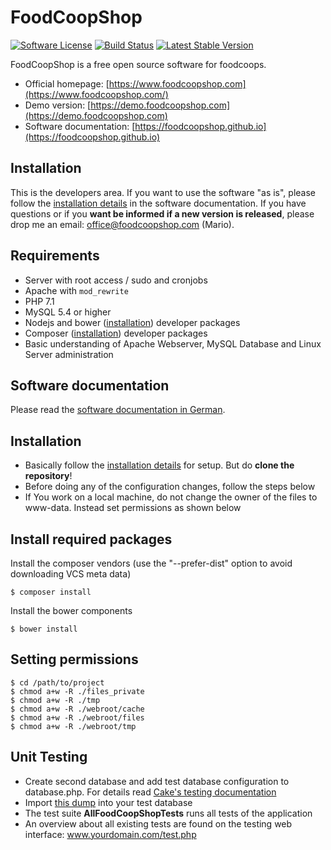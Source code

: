 # FoodCoopShop

[![Software License](https://img.shields.io/badge/license-MIT-brightgreen.svg)](LICENSE)
[![Build Status](https://travis-ci.org/foodcoopshop/foodcoopshop.svg)](https://travis-ci.org/foodcoopshop/foodcoopshop)
[![Latest Stable Version](https://img.shields.io/packagist/v/foodcoopshop/foodcoopshop.svg?label=stable)](https://www.foodcoopshop.com/download)

FoodCoopShop is a free open source software for foodcoops.

* Official homepage: [https://www.foodcoopshop.com](https://www.foodcoopshop.com/)
* Demo version: [https://demo.foodcoopshop.com](https://demo.foodcoopshop.com)
* Software documentation: [https://foodcoopshop.github.io](https://foodcoopshop.github.io)

## Installation

This is the developers area. If you want to use the software "as is", please follow the [installation details](https://foodcoopshop.github.io/en/installation-details) in the software documentation. If you have questions or if you **want be informed if a new version is released**, please drop me an email: office@foodcoopshop.com (Mario).

## Requirements
* Server with root access / sudo and cronjobs
* Apache with `mod_rewrite`
* PHP 7.1
* MySQL 5.4 or higher
* Nodejs and bower ([installation](https://www.npmjs.com/package/bower)) developer packages
* Composer ([installation](https://getcomposer.org/download/)) developer packages
* Basic understanding of Apache Webserver, MySQL Database and Linux Server administration

## Software documentation
Please read the [software documentation in German](https://foodcoopshop.github.io/de/).

## Installation
* Basically follow the [installation details](https://foodcoopshop.github.io/en/installation-details) for setup. But do **clone the repository**!
* Before doing any of the configuration changes, follow the steps below
* If You work on a local machine, do not change the owner of the files to www-data. Instead set permissions as shown below

## Install required packages
Install the composer vendors (use the "--prefer-dist" option to avoid downloading VCS meta data)
```
$ composer install
```

Install the bower components
```
$ bower install
```

## Setting permissions
```
$ cd /path/to/project
$ chmod a+w -R ./files_private
$ chmod a+w -R ./tmp
$ chmod a+w -R ./webroot/cache
$ chmod a+w -R ./webroot/files
$ chmod a+w -R ./webroot/tmp
```

## Unit Testing
* Create second database and add test database configuration to database.php. For details read [Cake's testing documentation](http://book.cakephp.org/2.0/en/development/testing.html)
* Import [this dump](Config/sql/_installation/clean-db-structure.sql) into your test database
* The test suite **AllFoodCoopShopTests** runs all tests of the application
* An overview about all existing tests are found on the testing web interface: www.yourdomain.com/test.php


